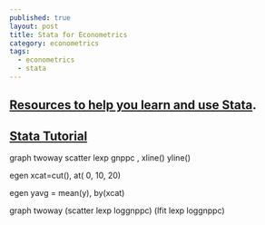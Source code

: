 ```yaml
---
published: true
layout: post
title: Stata for Econometrics
category: econometrics
tags:
  - econometrics
  - stata
---
```

##  [Resources to help you learn and use Stata](http://www.ats.ucla.edu/stat/stata/). 


## [Stata Tutorial](http://data.princeton.edu/stata/)


graph twoway scatter lexp gnppc , xline() yline()


egen xcat=cut(), at( 0, 10, 20)

egen yavg = mean(y), by(xcat)

graph twoway (scatter lexp loggnppc) (lfit lexp loggnppc)